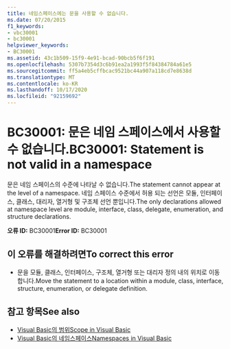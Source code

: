 ```yaml
---
title: 네임스페이스에는 문을 사용할 수 없습니다.
ms.date: 07/20/2015
f1_keywords:
- vbc30001
- bc30001
helpviewer_keywords:
- BC30001
ms.assetid: 43c1b509-15f9-4e91-bcad-90bcb5f6f191
ms.openlocfilehash: 5307b7354d3c6b91ea2a1993f5f84384784a61e5
ms.sourcegitcommit: ff5a4eb5cffbcac9521bc44a907a118cd7e8638d
ms.translationtype: MT
ms.contentlocale: ko-KR
ms.lasthandoff: 10/17/2020
ms.locfileid: "92159692"
---
```

# <a name="bc30001-statement-is-not-valid-in-a-namespace"></a><span data-ttu-id="c5182-102">BC30001: 문은 네임 스페이스에서 사용할 수 없습니다.</span><span class="sxs-lookup"><span data-stu-id="c5182-102">BC30001: Statement is not valid in a namespace</span></span>

<span data-ttu-id="c5182-103">문은 네임 스페이스의 수준에 나타날 수 없습니다.</span><span class="sxs-lookup"><span data-stu-id="c5182-103">The statement cannot appear at the level of a namespace.</span></span> <span data-ttu-id="c5182-104">네임 스페이스 수준에서 허용 되는 선언은 모듈, 인터페이스, 클래스, 대리자, 열거형 및 구조체 선언 뿐입니다.</span><span class="sxs-lookup"><span data-stu-id="c5182-104">The only declarations allowed at namespace level are module, interface, class, delegate, enumeration, and structure declarations.</span></span>

 <span data-ttu-id="c5182-105">**오류 ID:** BC30001</span><span class="sxs-lookup"><span data-stu-id="c5182-105">**Error ID:** BC30001</span></span>

## <a name="to-correct-this-error"></a><span data-ttu-id="c5182-106">이 오류를 해결하려면</span><span class="sxs-lookup"><span data-stu-id="c5182-106">To correct this error</span></span>

- <span data-ttu-id="c5182-107">문을 모듈, 클래스, 인터페이스, 구조체, 열거형 또는 대리자 정의 내의 위치로 이동 합니다.</span><span class="sxs-lookup"><span data-stu-id="c5182-107">Move the statement to a location within a module, class, interface, structure, enumeration, or delegate definition.</span></span>

## <a name="see-also"></a><span data-ttu-id="c5182-108">참고 항목</span><span class="sxs-lookup"><span data-stu-id="c5182-108">See also</span></span>

- [<span data-ttu-id="c5182-109">Visual Basic의 범위</span><span class="sxs-lookup"><span data-stu-id="c5182-109">Scope in Visual Basic</span></span>](../../programming-guide/language-features/declared-elements/scope.md)
- [<span data-ttu-id="c5182-110">Visual Basic의 네임스페이스</span><span class="sxs-lookup"><span data-stu-id="c5182-110">Namespaces in Visual Basic</span></span>](../../programming-guide/program-structure/namespaces.md)
